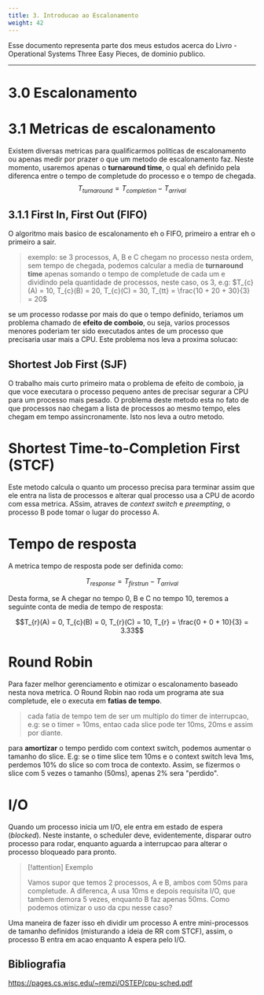 ```yaml
---
title: 3. Introducao ao Escalonamento
weight: 42
---
```

Esse documento representa parte dos meus estudos acerca do Livro - Operational Systems  Three Easy Pieces, de dominio publico.

---

# 3.0 Escalonamento

# 3.1 Metricas de escalonamento

Existem diversas metricas para qualificarmos politicas de escalonamento ou apenas medir por prazer o que um metodo de escalonamento faz. Neste momento, usaremos apenas o __turnaround time__, o qual eh definido pela diferenca entre o tempo de completude do processo e o tempo de chegada.
$$T_{turnaround} = T_{completion} - T_{arrival} $$


## 3.1.1 First In, First Out (FIFO) 

O algoritmo mais basico de escalonamento eh o FIFO, primeiro a entrar eh o primeiro a sair. 

> exemplo: se 3 processos, A, B e C chegam no processo nesta ordem, sem tempo de chegada, podemos calcular a media de __turnaround time__ apenas somando o tempo de completude de cada um e dividindo pela quantidade de processos, neste caso, os 3, e.g: $T_{c}(A) = 10, T_{c}(B) = 20, T_{c}(C) = 30, T_{tt} = \frac{10 + 20 + 30}{3} = 20$ 

se um processo rodasse por mais do que o tempo definido, teriamos um problema chamado de __efeito de comboio__, ou seja, varios processos menores poderiam ter sido executados antes de um processo que precisaria usar mais a CPU. Este problema nos leva a proxima solucao:

## Shortest Job First (SJF)

O trabalho mais curto primeiro mata o problema de efeito de comboio, ja que voce executara o processo pequeno antes de precisar segurar a CPU para um processo mais pesado. O problema deste metodo esta no fato de que processos nao chegam a lista de processos ao mesmo tempo, eles chegam em tempo assincronamente. Isto nos leva a outro metodo.

# Shortest Time-to-Completion First (STCF) 

Este metodo calcula o quanto um processo precisa para terminar assim que ele entra na lista de processos e alterar qual processo usa a CPU de acordo com essa metrica. ASsim, atraves de _context switch_ e _preempting_, o processo B pode tomar o lugar do processo A.

# Tempo de resposta

A metrica tempo de resposta pode ser definida como:

$$T_{response} = T_{firstrun} - T_{arrival} $$

Desta forma, se A chegar no tempo 0, B e C no tempo 10, teremos a seguinte conta de media de tempo de resposta:

$$T_{r}(A) = 0, T_{c}(B) = 0, T_{r}(C) = 10, T_{r} = \frac{0 + 0 + 10}{3} = 3.33$$


# Round Robin 

Para fazer melhor gerenciamento e otimizar o escalonamento baseado nesta nova metrica. O Round Robin nao roda um programa ate sua completude, ele o executa em __fatias de tempo__.

> cada fatia de tempo tem de ser um multiplo do timer de interrupcao, e.g: se o timer = 10ms, entao cada slice pode ter 10ms, 20ms e assim por diante.

para __amortizar__ o tempo perdido com context switch, podemos aumentar o tamanho do slice. E.g: se o time slice tem 10ms e o context switch leva 1ms, perdemos 10% do slice so com troca de contexto. Assim, se fizermos o slice com 5 vezes o tamanho (50ms), apenas 2% sera "perdido".

# I/O 

Quando um processo inicia um I/O, ele entra em estado de espera (_blocked_). Neste instante, o scheduler deve, evidentemente, disparar outro processo para rodar, enquanto aguarda a interrupcao para alterar o processo bloqueado para pronto.

> [!attention] Exemplo
>
> Vamos supor que temos 2 processos, A e B, ambos com 50ms para completude. A diferenca, A usa 10ms e depois requisita I/O, que tambem demora 5 vezes, enquanto B faz apenas 50ms. Como podemos otimizar o uso da cpu nesse caso?

Uma maneira de fazer isso eh dividir um processo A entre mini-processos de tamanho definidos (misturando a ideia de RR com STCF), assim, o processo B entra em acao enquanto A espera pelo I/O.


## Bibliografia
https://pages.cs.wisc.edu/~remzi/OSTEP/cpu-sched.pdf
